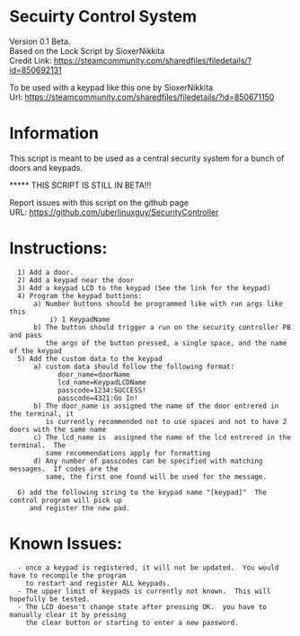 # Secuirty Control System 

Version 0.1 Beta.  
Based on the Lock Script by SioxerNikkita  
Credit Link: https://steamcommunity.com/sharedfiles/filedetails/?id=850692131  


To be used with a keypad like this one by SioxerNikkita  
Url: https://steamcommunity.com/sharedfiles/filedetails/?id=850671150  


# Information 
This script is meant to be used as a central security system for a bunch of doors and keypads.    
  
  ***** THIS SCRIPT IS STILL IN BETA!!!  
  
Report issues with this script on the github page  
  URL: https://github.com/uberlinuxguy/SecurityController  
    
# Instructions:   
      1) Add a door.  
      2) Add a keypad near the door  
      3) Add a keypad LCD to the keypad (See the link for the keypad)  
      4) Program the keypad buttions:   
          a) Number buttons should be programmed like with run args like this  
              i) 1 KeypadName 
          b) The button should trigger a run on the security controller PB and pass   
             the args of the button pressed, a single space, and the name of the keypad  
      5) Add the custom data to the keypad  
          a) custom data should follow the following format:  
                door_name=doorName  
                lcd_name=KeypadLCDName  
                passcode=1234:SUCCESS!  
                passcode=4321:Go In!  
          b) The door_name is assigned the name of the door entrered in the terminal, it  
             is currently recommended not to use spaces and not to have 2 doors with the same name  
          c) The lcd_name is  assigned the name of the lcd entrered in the terminal.  The   
             same recommendations apply for formatting  
          d) Any number of passcodes can be specified with matching messages.  If codes are the  
             same, the first one found will be used for the message.  
      
      6) add the following string to the keypad name "[keypad]"  The control program will pick up  
         and register the new pad.  
           
# Known Issues:   
      - once a keypad is registered, it will not be updated.  You would have to recompile the program  
        to restart and register ALL keypads.  
      - The upper limit of keypads is currently not known.  This will hopefully be tested.  
      - The LCD doesn't change state after pressing OK.  you have to manually clear it by pressing  
        the clear button or starting to enter a new password.  
        
